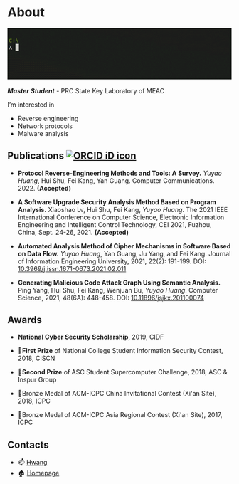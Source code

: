 # About
[![img](whoami.gif)](https://rruzi.github.io)

**_Master Student_** - PRC State Key Laboratory of MEAC

I’m interested in 
  - Reverse engineering
  - Network protocols
  - Malware analysis 

## Publications <a href="https://orcid.org/0000-0002-1574-6644"><img src="https://orcid.org/sites/default/files/images/orcid_16x16.png" style="width:1em;margin-right:.5em;" alt="ORCID iD icon"></a>

+ **Protocol Reverse-Engineering Methods and Tools: A Survey.** _Yuyao Huang_, Hui Shu, Fei Kang, Yan Guang. Computer Communications. 2022. **(Accepted)**

+ **A Software Upgrade Security Analysis Method Based on Program Analysis.** Xiaoshao Lv, Hui Shu, Fei Kang, _Yuyao Huang_. The 2021 IEEE International Conference on Computer Science, Electronic Information Engineering and Intelligent Control Technology, CEI 2021, Fuzhou, China, Sept. 24-26, 2021. **(Accepted)**

+ **Automated Analysis Method of Cipher Mechanisms in Software Based on Data Flow.** _Yuyao Huang_, Yan Guang, Ju Yang, and Fei Kang. Journal of Information Engineering University, 2021, 22(2): 191-199. DOI: [10.3969/j.issn.1671-0673.2021.02.011](http://dx.doi.org/10.3969/j.issn.1671-0673.2021.02.011)

+ **Generating Malicious Code Attack Graph Using Semantic Analysis.** Ping Yang, Hui Shu, Fei Kang, Wenjuan Bu, _Yuyao Huang_. Computer Science, 2021, 48(6A): 448-458. DOI: [10.11896/jsjkx.201100074](http://dx.doi.org/10.11896/jsjkx.201100074)

## Awards

+ **National Cyber Security Scholarship**, 2019, CIDF

+ 🥇**First Prize** of National College Student Information Security Contest, 2018, CISCN

+ 🥈**Second Prize** of ASC Student Supercomputer Challenge, 2018, ASC & Inspur Group

+ 🥉Bronze Medal of ACM-ICPC China Invitational Contest (Xi'an Site), 2018, ICPC

+ 🥉Bronze Medal of ACM-ICPC Asia Regional Contest (Xi'an Site), 2017, ICPC

## Contacts

- 📫 [Hwang](mailto:yyhuang_ieu@163.com)
- 🏠 [Homepage](https://rruzi.github.io/)

<!---
RrUZi/RrUZi is a ✨ special ✨ repository because its `README.md` (this file) appears on your GitHub profile.
You can click the Preview link to take a look at your changes.
--->
